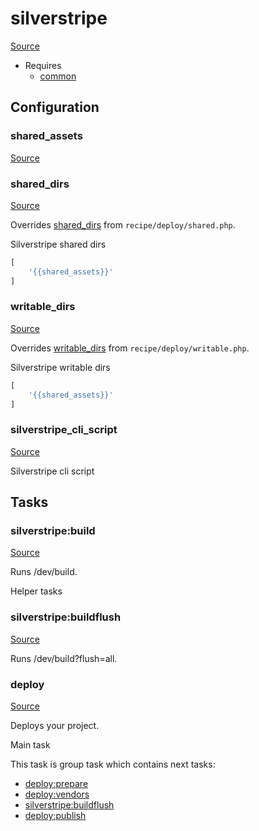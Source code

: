 <!-- DO NOT EDIT THIS FILE! -->
<!-- Instead edit recipe/silverstripe.php -->
<!-- Then run bin/docgen -->

# silverstripe

[Source](/recipe/silverstripe.php)

* Requires
  * [common](/docs/recipe/common.md)

## Configuration
### shared_assets
[Source](https://github.com/deployphp/deployer/blob/master/recipe/silverstripe.php#L12)





### shared_dirs
[Source](https://github.com/deployphp/deployer/blob/master/recipe/silverstripe.php#L21)

Overrides [shared_dirs](/docs/recipe/deploy/shared.md#shared_dirs) from `recipe/deploy/shared.php`.

Silverstripe shared dirs

```php title="Default value"
[
    '{{shared_assets}}'
]
```


### writable_dirs
[Source](https://github.com/deployphp/deployer/blob/master/recipe/silverstripe.php#L26)

Overrides [writable_dirs](/docs/recipe/deploy/writable.md#writable_dirs) from `recipe/deploy/writable.php`.

Silverstripe writable dirs

```php title="Default value"
[
    '{{shared_assets}}'
]
```


### silverstripe_cli_script
[Source](https://github.com/deployphp/deployer/blob/master/recipe/silverstripe.php#L31)

Silverstripe cli script




## Tasks

### silverstripe:build
[Source](https://github.com/deployphp/deployer/blob/master/recipe/silverstripe.php#L47)

Runs /dev/build.

Helper tasks


### silverstripe:buildflush
[Source](https://github.com/deployphp/deployer/blob/master/recipe/silverstripe.php#L52)

Runs /dev/build?flush=all.




### deploy
[Source](https://github.com/deployphp/deployer/blob/master/recipe/silverstripe.php#L60)

Deploys your project.

Main task


This task is group task which contains next tasks:
* [deploy:prepare](/docs/recipe/common.md#deployprepare)
* [deploy:vendors](/docs/recipe/deploy/vendors.md#deployvendors)
* [silverstripe:buildflush](/docs/recipe/silverstripe.md#silverstripebuildflush)
* [deploy:publish](/docs/recipe/common.md#deploypublish)


